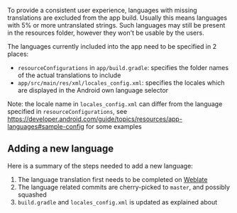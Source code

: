 To provide a consistent user experience, languages with missing translations are excluded from the app build.
Usually this means languages with 5% or more untranslated strings. Such languages may still be present in the resources folder, however they won't be usable by the users.

The languages currently included into the app need to be specified in 2 places:

- `resourceConfigurations` in `app/build.gradle`: specifies the folder names of the actual translations to include
- `app/src/main/res/xml/locales_config.xml`: specifies the locales which are displayed in the Android own language selector

Note: the locale name in `locales_config.xml` can differ from the language specified in `resourceConfigurations`, see
https://developer.android.com/guide/topics/resources/app-languages#sample-config for some examples

## Adding a new language

Here is a summary of the steps needed to add a new language:

1. The language translation first needs to be completed on [Weblate](https://hosted.weblate.org/projects/pcapdroid)
2. The language related commits are cherry-picked to `master`, and possibly squashed
3. `build.gradle` and `locales_config.xml` is updated as explained about
